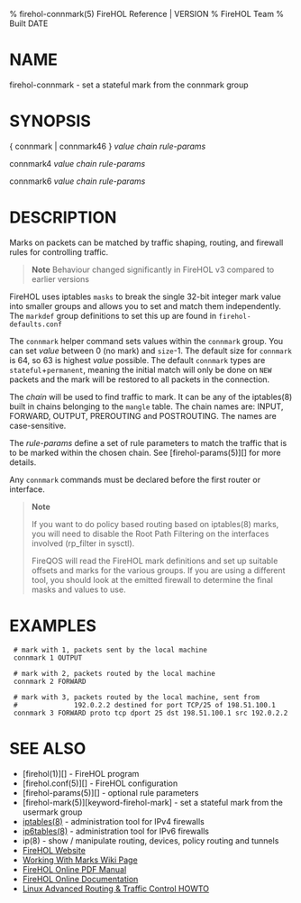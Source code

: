 % firehol-connmark(5) FireHOL Reference | VERSION
% FireHOL Team
% Built DATE

# NAME

firehol-connmark - set a stateful mark from the connmark group

# SYNOPSIS

{ connmark | connmark46 } *value* *chain* *rule-params*

connmark4 *value* *chain* *rule-params*

connmark6 *value* *chain* *rule-params*

<!--
contents-table:helper:connmark:keyword-firehol-connmark:Y:-:Set a stateful mark from the `connmark` group.
extra-manpage: firehol-connmark46.5
extra-manpage: firehol-connmark4.5
extra-manpage: firehol-connmark6.5
  -->

# DESCRIPTION

Marks on packets can be matched by traffic shaping, routing, and
firewall rules for controlling traffic.

> **Note**
> Behaviour changed significantly in FireHOL v3 compared to earlier versions

FireHOL uses iptables `masks` to break the single 32-bit integer mark
value into smaller groups and allows you to set and match them
independently. The `markdef` group definitions to set this up are
found in `firehol-defaults.conf`

The `connmark` helper command sets values within the `connmark` group. You
can set *value* between 0 (no mark) and `size`-1. The default size for
`connmark` is 64, so 63 is highest *value* possible. The default
`connmark` types are `stateful`+`permanent`, meaning the initial
match will only be done on `NEW` packets and the mark will be restored
to all packets in the connection.

The *chain* will be used to find traffic to mark. It can be any of the
iptables(8) built in chains belonging to the `mangle` table. The chain
names are: INPUT, FORWARD, OUTPUT, PREROUTING and POSTROUTING. The names
are case-sensitive.

The *rule-params* define a set of rule parameters to match the traffic
that is to be marked within the chosen chain. See
[firehol-params(5)][] for more details.

Any `connmark` commands must be declared before the first router or interface.

> **Note**
>
> If you want to do policy based routing based on iptables(8) marks, you
> will need to disable the Root Path Filtering on the interfaces
> involved (rp\_filter in sysctl).
>
> FireQOS will read the FireHOL mark definitions and set up suitable
> offsets and marks for the various groups. If you are using a different
> tool, you should look at the emitted firewall to determine the final
> masks and values to use.


# EXAMPLES

~~~~
 # mark with 1, packets sent by the local machine
 connmark 1 OUTPUT

 # mark with 2, packets routed by the local machine
 connmark 2 FORWARD

 # mark with 3, packets routed by the local machine, sent from
 #              192.0.2.2 destined for port TCP/25 of 198.51.100.1
 connmark 3 FORWARD proto tcp dport 25 dst 198.51.100.1 src 192.0.2.2
~~~~

# SEE ALSO

* [firehol(1)][] - FireHOL program
* [firehol.conf(5)][] - FireHOL configuration
* [firehol-params(5)][] - optional rule parameters
* [firehol-mark(5)][keyword-firehol-mark] - set a stateful mark from the usermark group
* [iptables(8)](http://ipset.netfilter.org/iptables.man.html) - administration tool for IPv4 firewalls
* [ip6tables(8)](http://ipset.netfilter.org/ip6tables.man.html) - administration tool for IPv6 firewalls
* ip(8) - show / manipulate routing, devices, policy routing and tunnels
* [FireHOL Website](http://firehol.org/)
* [Working With Marks Wiki Page](https://github.com/firehol/firehol/wiki/Working-with-MARKs)
* [FireHOL Online PDF Manual](http://firehol.org/firehol-manual.pdf)
* [FireHOL Online Documentation](http://firehol.org/documentation/)
* [Linux Advanced Routing & Traffic Control HOWTO](http://lartc.org/howto/)
